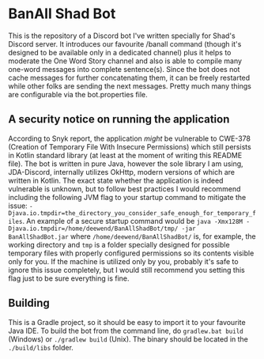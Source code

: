 # BanAll Shad Bot
This is the repository of a Discord bot I've written specially for
Shad's Discord server. It introduces our favourite /banall command
(though it's designed to be available only in a dedicated channel)
plus it helps to moderate the One Word Story channel and also is
able to compile many one-word messages into complete sentence(s).
Since the bot does not cache messages for further concatenating them,
it can be freely restarted while other folks are sending the next
messages. Pretty much many things are configurable via the bot.properties
file.

## A security notice on running the application
According to Snyk report, the application *might* be vulnerable to
CWE-378 (Creation of Temporary File With Insecure Permissions) which
still persists in Kotlin standard library (at least at the moment of
writing this README file). The bot is written in pure Java, however
the sole library I am using, JDA-Discord, internally utilizes OkHttp,
modern versions of which are written in Kotlin. The exact state whether
the application is indeed vulnerable is unknown, but to follow best
practices I would recommend including the following JVM flag to your
startup command to mitigate the issue:
`-Djava.io.tmpdir=the_directory_you_consider_safe_enough_for_temporary_files`.
An example of a secure startup command would be
`java -Xmx128M -Djava.io.tmpdir=/home/deewend/BanAllShadBot/tmp/ -jar BanAllShadBot.jar`
where `/home/deewend/BanAllShadBot/` is, for example, the working directory
and `tmp` is a folder specially designed for possible temporary files
with properly configured permissions so its contents visible only for you.
If the machine is utilized only by you, probably it's safe to ignore this issue
completely, but I would still recommend you setting this flag just to be
sure everything is fine.

## Building
This is a Gradle project, so it should be easy to import it to your
favourite Java IDE. To build the bot from the command line, do
`gradlew.bat build` (Windows) or `./gradlew build` (Unix). The binary
should be located in the `./build/libs` folder.